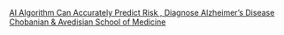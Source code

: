 [AI Algorithm Can Accurately Predict Risk , Diagnose Alzheimer’s Disease   Chobanian & Avedisian School of Medicine](https://qi.tc/qi/112744)